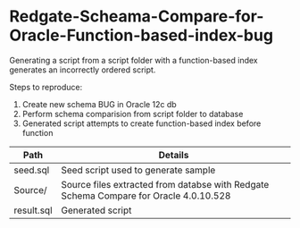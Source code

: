 # Redgate-Scheama-Compare-for-Oracle-Function-based-index-bug
Generating a script from a script folder with a function-based index generates an incorrectly ordered script.

Steps to reproduce:
1. Create new schema BUG in Oracle 12c db
2. Perform schema comparision from script folder to database
3. Generated script attempts to create function-based index before function

Path | Details
--- | ---
seed.sql | Seed script used to generate sample
Source/ | Source files extracted from databse with Redgate Schema Compare for Oracle 4.0.10.528
result.sql | Generated script